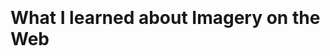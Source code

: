 <!-- .slide: data-background="images/captain-america-shield.jpg" data-state="inverted faded" -->

<br><br><br><br><br><br>
# What I learned about Imagery on the Web
